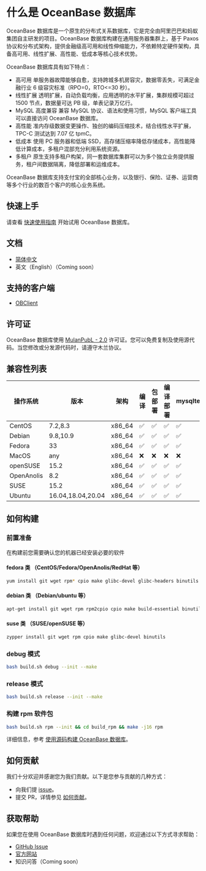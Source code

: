 # 什么是 OceanBase 数据库

OceanBase 数据库是一个原生的分布式关系数据库，它是完全由阿里巴巴和蚂蚁集团自主研发的项目。OceanBase 数据库构建在通用服务器集群上，基于 Paxos 协议和分布式架构，提供金融级高可用和线性伸缩能力，不依赖特定硬件架构，具备高可用、线性扩展、高性能、低成本等核心技术优势。

OceanBase 数据库具有如下特点：

- 高可用
    单服务器故障能够自愈，支持跨城多机房容灾，数据零丢失，可满足金融行业 6 级容灾标准（RPO=0，RTO<=30 秒）。
- 线性扩展
    透明扩展，自动负载均衡，应用透明的水平扩展，集群规模可超过 1500 节点，数据量可达 PB 级，单表记录万亿行。
- MySQL 高度兼容
    兼容 MySQL 协议、语法和使用习惯，MySQL 客户端工具可以直接访问 OceanBase 数据库。
- 高性能
    准内存级数据变更操作、独创的编码压缩技术，结合线性水平扩展，TPC-C 测试达到 7.07 亿 tpmC。
- 低成本
    使用 PC 服务器和低端 SSD，高存储压缩率降低存储成本，高性能降低计算成本，多租户混部充分利用系统资源。
- 多租户
    原生支持多租户构架，同一套数据库集群可以为多个独立业务提供服务，租户间数据隔离，降低部署和运维成本。

OceanBase 数据库支持支付宝的全部核心业务，以及银行、保险、证券、运营商等多个行业的数百个客户的核心业务系统。

## 快速上手

请查看 [快速使用指南](https://open.oceanbase.com/quickStart) 开始试用 OceanBase 数据库。

## 文档

- [简体中文](https://open.oceanbase.com/docs)
- 英文（English）（Coming soon）

## 支持的客户端

- [OBClient](https://github.com/oceanbase/obclient)

## 许可证

OceanBase 数据库使用 [MulanPubL - 2.0](https://license.coscl.org.cn/MulanPubL-2.0/index.html) 许可证。您可以免费复制及使用源代码。当您修改或分发源代码时，请遵守木兰协议。

## 兼容性列表

| 操作系统 | 版本 | 架构 | 编译 | 包部署 | 编译部署 | mysqltest |
| ---- | ---- | ---- | ---- | ---- | ---- | ---- |
| CentOS | 7.2,8.3 | x86_64 | ✅ | ✅ | ✅ | ✅ |
| Debian | 9.8,10.9 | x86_64 | ✅ | ✅ | ✅ | ✅ |
| Fedora | 33 | x86_64 | ✅ | ✅ | ✅ | ✅ |
| MacOS | any | x86_64 | ❌ | ❌ | ❌ | ❌ |
| openSUSE | 15.2 | x86_64 | ✅ | ✅ | ✅ | ✅ |
| OpenAnolis | 8.2 | x86_64 | ✅ | ✅ | ✅ | ✅ |
| SUSE | 15.2 | x86_64 | ✅ | ✅ | ✅ | ✅ |
| Ubuntu | 16.04,18.04,20.04 | x86_64 | ✅ | ✅ | ✅ | ✅ |

## 如何构建

### 前置准备

在构建前您需要确认您的机器已经安装必要的软件

#### fedora 类 （CentOS/Fedora/OpenAnolis/RedHat 等）
```sh
yum install git wget rpm* cpio make glibc-devel glibc-headers binutils
```

#### debian 类 （Debian/ubuntu 等）
```sh
apt-get install git wget rpm rpm2cpio cpio make build-essential binutils
```

#### suse 类 （SUSE/openSUSE 等）
```sh
zypper install git wget rpm cpio make glibc-devel binutils
```

### debug 模式
```bash
bash build.sh debug --init --make
```

### release 模式
```bash
bash build.sh release --init --make
```

### 构建 rpm 软件包
```bash
bash build.sh rpm --init && cd build_rpm && make -j16 rpm
```

详细信息，参考 [使用源码构建 OceanBase 数据库](https://open.oceanbase.com/docs/community/oceanbase-database/V3.1.0/get-the-oceanbase-database-by-using-source-code)。

## 如何贡献

我们十分欢迎并感谢您为我们贡献。以下是您参与贡献的几种方式：

- 向我们提 [issue](https://github.com/oceanbase/oceanbase/issues)。
- 提交 PR，详情参见 [如何贡献](CONTRIBUTING.md)。

## 获取帮助

如果您在使用 OceanBase 数据库时遇到任何问题，欢迎通过以下方式寻求帮助：

- [GitHub Issue](https://github.com/oceanbase/oceanbase/issues)
- [官方网站](https://open.oceanbase.com/)
- 知识问答（Coming soon）
